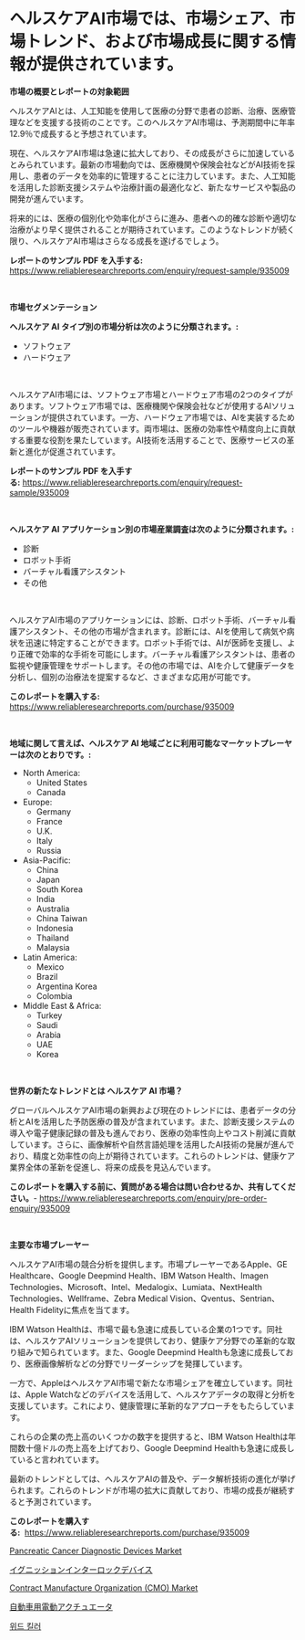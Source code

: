 <p><h1>ヘルスケアAI市場では、市場シェア、市場トレンド、および市場成長に関する情報が提供されています。</h1></p><p><strong>市場の概要とレポートの対象範囲</strong></p>
<p><p>ヘルスケアAIとは、人工知能を使用して医療の分野で患者の診断、治療、医療管理などを支援する技術のことです。このヘルスケアAI市場は、予測期間中に年率12.9％で成長すると予想されています。</p><p>現在、ヘルスケアAI市場は急速に拡大しており、その成長がさらに加速しているとみられています。最新の市場動向では、医療機関や保険会社などがAI技術を採用し、患者のデータを効率的に管理することに注力しています。また、人工知能を活用した診断支援システムや治療計画の最適化など、新たなサービスや製品の開発が進んでいます。</p><p>将来的には、医療の個別化や効率化がさらに進み、患者への的確な診断や適切な治療がより早く提供されることが期待されています。このようなトレンドが続く限り、ヘルスケアAI市場はさらなる成長を遂げるでしょう。</p></p>
<p><strong>レポートのサンプル PDF を入手する:</strong> <a href="https://www.reliableresearchreports.com/enquiry/request-sample/935009">https://www.reliableresearchreports.com/enquiry/request-sample/935009</a></p>
<p>&nbsp;</p>
<p><strong>市場セグメンテーション</strong></p>
<p><strong>ヘルスケア AI タイプ別の市場分析は次のように分類されます。:</strong></p>
<p><ul><li>ソフトウェア</li><li>ハードウェア</li></ul></p>
<p>&nbsp;</p>
<p><p>ヘルスケアAI市場には、ソフトウェア市場とハードウェア市場の2つのタイプがあります。ソフトウェア市場では、医療機関や保険会社などが使用するAIソリューションが提供されています。一方、ハードウェア市場では、AIを実装するためのツールや機器が販売されています。両市場は、医療の効率性や精度向上に貢献する重要な役割を果たしています。AI技術を活用することで、医療サービスの革新と進化が促進されています。</p></p>
<p><strong>レポートのサンプル PDF を入手する:</strong>&nbsp;<a href="https://www.reliableresearchreports.com/enquiry/request-sample/935009">https://www.reliableresearchreports.com/enquiry/request-sample/935009</a></p>
<p>&nbsp;</p>
<p><strong> ヘルスケア AI アプリケーション別の市場産業調査は次のように分類されます。:</strong></p>
<p><ul><li>診断</li><li>ロボット手術</li><li>バーチャル看護アシスタント</li><li>その他</li></ul></p>
<p>&nbsp;</p>
<p><p>ヘルスケアAI市場のアプリケーションには、診断、ロボット手術、バーチャル看護アシスタント、その他の市場が含まれます。診断には、AIを使用して病気や病状を迅速に特定することができます。ロボット手術では、AIが医師を支援し、より正確で効率的な手術を可能にします。バーチャル看護アシスタントは、患者の監視や健康管理をサポートします。その他の市場では、AIを介して健康データを分析し、個別の治療法を提案するなど、さまざまな応用が可能です。</p></p>
<p><strong>このレポートを購入する:</strong>&nbsp; <a href="https://www.reliableresearchreports.com/purchase/935009">https://www.reliableresearchreports.com/purchase/935009</a></p>
<p>&nbsp;</p>
<p><strong>地域に関して言えば、ヘルスケア AI 地域ごとに利用可能なマーケットプレーヤーは次のとおりです。:</strong></p>
<p><ul>
    <li>
        North America:
        <ul>
            <li>United States</li>
            <li>Canada</li>
        </ul>
    </li>
    <li>
        Europe:
        <ul>
            <li>Germany</li>
            <li>France</li>
            <li>U.K.</li>
            <li>Italy</li>
            <li>Russia</li>
        </ul>
    </li>
    <li>
        Asia-Pacific:
        <ul>
            <li>China</li>
            <li>Japan</li>
            <li>South Korea</li>
            <li>India</li>
            <li>Australia</li>
            <li>China Taiwan</li>
            <li>Indonesia</li>
            <li>Thailand</li>
            <li>Malaysia</li>
        </ul>
    </li>
    <li>
        Latin America:
        <ul>
            <li>Mexico</li>
            <li>Brazil</li>
            <li>Argentina Korea</li>
            <li>Colombia</li>
        </ul>
    </li>
    <li>
        Middle East & Africa:
        <ul>
            <li>Turkey</li>
            <li>Saudi</li>
            <li>Arabia</li>
            <li>UAE</li>
            <li>Korea</li>
        </ul>
    </li>
    </ul></p>
<p>&nbsp;</p>
<p><strong>世界の新たなトレンドとは ヘルスケア AI 市場？</strong></p>
<p><p>グローバルヘルスケアAI市場の新興および現在のトレンドには、患者データの分析とAIを活用した予防医療の普及が含まれています。また、診断支援システムの導入や電子健康記録の普及も進んでおり、医療の効率性向上やコスト削減に貢献しています。さらに、画像解析や自然言語処理を活用したAI技術の発展が進んでおり、精度と効率性の向上が期待されています。これらのトレンドは、健康ケア業界全体の革新を促進し、将来の成長を見込んでいます。</p></p>
<p><strong>このレポートを購入する前に、質問がある場合は問い合わせるか、共有してください。</strong>- <a href="https://www.reliableresearchreports.com/enquiry/pre-order-enquiry/935009">https://www.reliableresearchreports.com/enquiry/pre-order-enquiry/935009</a></p>
<p>&nbsp;</p>
<p><strong>主要な市場プレーヤー</strong></p>
<p><p>ヘルスケアAI市場の競合分析を提供します。市場プレーヤーであるApple、GE Healthcare、Google Deepmind Health、IBM Watson Health、Imagen Technologies、Microsoft、Intel、Medalogix、Lumiata、NextHealth Technologies、Wellframe、Zebra Medical Vision、Qventus、Sentrian、Health Fidelityに焦点を当てます。</p><p>IBM Watson Healthは、市場で最も急速に成長している企業の1つです。同社は、ヘルスケアAIソリューションを提供しており、健康ケア分野での革新的な取り組みで知られています。また、Google Deepmind Healthも急速に成長しており、医療画像解析などの分野でリーダーシップを発揮しています。</p><p>一方で、AppleはヘルスケアAI市場で新たな市場シェアを確立しています。同社は、Apple Watchなどのデバイスを活用して、ヘルスケアデータの取得と分析を支援しています。これにより、健康管理に革新的なアプローチをもたらしています。</p><p>これらの企業の売上高のいくつかの数字を提供すると、IBM Watson Healthは年間数十億ドルの売上高を上げており、Google Deepmind Healthも急速に成長していると言われています。</p><p>最新のトレンドとしては、ヘルスケアAIの普及や、データ解析技術の進化が挙げられます。これらのトレンドが市場の拡大に貢献しており、市場の成長が継続すると予測されています。</p></p>
<p><strong>このレポートを購入する:</strong>&nbsp;&nbsp;<a href="https://www.reliableresearchreports.com/purchase/935009">https://www.reliableresearchreports.com/purchase/935009</a></p>
<p><p><a href="https://butternut-bug-553.notion.site/Pancreatic-Cancer-Diagnostic-Devices-Market-Offers-Provide-Insightful-Data-for-the-Time-Period-from--8b33aa752fa04328906cc8d9e259bb2b">Pancreatic Cancer Diagnostic Devices Market</a></p><p><a href="https://medium.com/@chablisdavislouise32ptpzm2g/%E3%82%A4%E3%82%B0%E3%83%8B%E3%83%83%E3%82%B7%E3%83%A7%E3%83%B3%E3%82%A4%E3%83%B3%E3%82%BF%E3%83%BC%E3%83%AD%E3%83%83%E3%82%AF%E3%83%87%E3%83%90%E3%82%A4%E3%82%B9%E5%B8%82%E5%A0%B4%E8%A6%8F%E6%A8%A1-%E5%B8%82%E5%A0%B4%E3%81%AE%E8%A6%8B%E9%80%9A%E3%81%97%E3%81%A8%E5%B8%82%E5%A0%B4%E4%BA%88%E6%B8%AC-2024%E5%B9%B4%E3%81%8B%E3%82%892031%E5%B9%B4-6bcfec381d02">イグニッションインターロックデバイス</a></p><p><a href="https://github.com/Glendatilghmankmgz0rbhwpy/Market-Research-Report-List-1/blob/main/contract-manufacture-organization-cmo-market.md">Contract Manufacture Organization (CMO) Market</a></p><p><a href="https://medium.com/@joanne.southgate/%E8%87%AA%E5%8B%95%E8%BB%8A%E9%9B%BB%E5%8B%95%E3%82%A2%E3%82%AF%E3%83%81%E3%83%A5%E3%82%A8%E3%83%BC%E3%82%BF%E5%B8%82%E5%A0%B4%E3%83%AC%E3%83%9D%E3%83%BC%E3%83%88%E3%81%AF-%E3%81%93%E3%81%AE%E5%B8%82%E5%A0%B4%E3%81%AE%E6%9C%80%E6%96%B0%E3%81%AE%E3%83%88%E3%83%AC%E3%83%B3%E3%83%89%E3%81%A8%E6%88%90%E9%95%B7%E6%A9%9F%E4%BC%9A%E3%82%92%E6%98%8E%E3%82%89%E3%81%8B%E3%81%AB%E3%81%97%E3%81%BE%E3%81%99-6adcad24bcff">自動車用電動アクチュエータ</a></p><p><a href="https://medium.com/@nedkammnacaw/2024%EB%85%84%EB%B6%80%ED%84%B0-2031%EB%85%84%EA%B9%8C%EC%A7%80%EC%9D%98-%EC%8B%9C%EA%B8%B0%EC%97%90-%EB%8C%80%ED%95%9C-%EC%9E%A1%EC%B4%88-%EC%82%B4%ED%95%B4%EC%A0%9C-%EC%8B%9C%EC%9E%A5-%EB%B6%84%EC%84%9D-%EB%B0%8F-%EA%B7%9C%EB%AA%A8-%EC%98%88%EC%B8%A1-f022096e755c">위드 킬러</a></p></p>